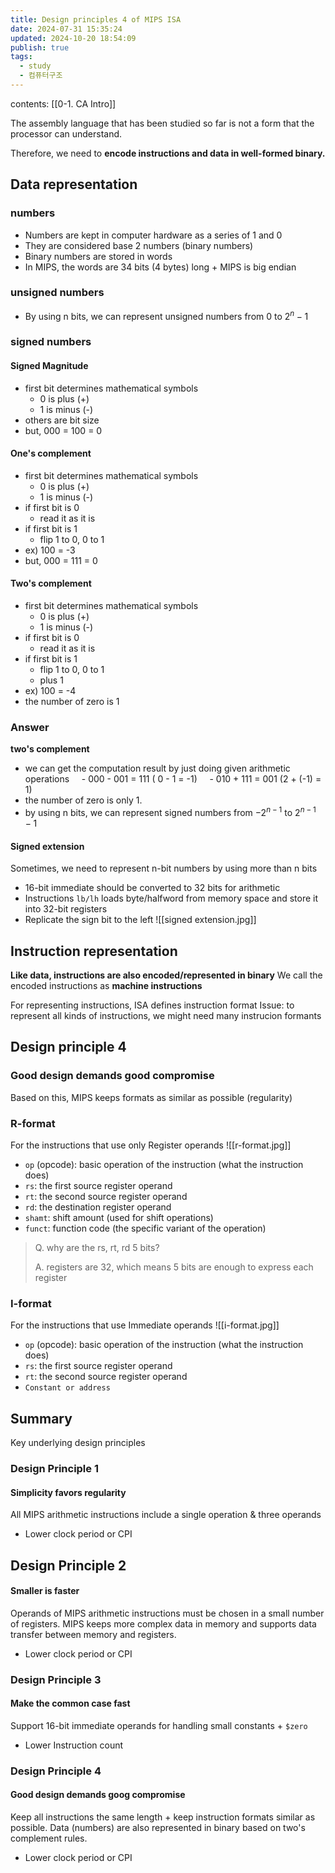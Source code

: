 ```yaml
---
title: Design principles 4 of MIPS ISA
date: 2024-07-31 15:35:24
updated: 2024-10-20 18:54:09
publish: true
tags:
  - study
  - 컴퓨터구조
---
```

contents: [[0-1. CA Intro]]

The assembly language that has been studied so far is not a form that the processor can understand. 

Therefore, we need to **encode instructions and data in well-formed binary.**

## Data representation

### numbers
- Numbers are kept in computer hardware as a series of 1 and 0
- They are considered base 2 numbers (binary numbers)
- Binary numbers are stored in words
- In MIPS, the words are 34 bits (4 bytes) long + MIPS is big endian
### unsigned numbers
- By using n bits, we can represent unsigned numbers from 0 to $2^n-1$
### signed numbers
#### Signed Magnitude
- first bit determines mathematical symbols
	- 0 is plus (+)
	- 1 is minus (-)
- others are bit size
- but, 000 = 100 = 0
#### One's complement
- first bit determines mathematical symbols
	- 0 is plus (+)
	- 1 is minus (-)
- if first bit is 0
	- read it as it is
- if first bit is 1
	- flip 1 to 0, 0 to 1
- ex) 100 = -3
- but, 000 = 111 = 0
#### Two's complement
- first bit determines mathematical symbols
	- 0 is plus (+)
	- 1 is minus (-)
- if first bit is 0
	- read it as it is
- if first bit is 1
	- flip 1 to 0, 0 to 1
	- plus 1
- ex) 100 = -4
- the number of zero is 1
### Answer
**two's complement**  
- we can get the computation result by just doing given arithmetic operations
    - 000 - 001 = 111 ( 0 - 1 = -1)
    - 010 + 111 = 001 (2 + (-1) = 1)
- the number of zero is only 1.
- by using n bits, we can represent signed numbers from $-2^{n-1}$ to $2^{n-1}-1$
#### Signed extension
Sometimes, we need to represent n-bit numbers by using more than n bits
- 16-bit immediate should be converted to 32 bits for arithmetic
- Instructions `lb/lh` loads byte/halfword from memory space and store it into 32-bit registers
- Replicate the sign bit to the left
  ![[signed extension.jpg]]
## Instruction representation
**Like data, instructions are also encoded/represented in binary**
We call the encoded instructions as **machine instructions**

For representing instructions, ISA defines instruction format
Issue: to represent all kinds of instructions, we might need many instrucion formants
## Design principle 4
### Good design demands good compromise
Based on this, MIPS keeps formats as similar as possible (regularity)
### R-format
For the instructions that use only Register operands
![[r-format.jpg]]
- `op` (opcode): basic operation of the instruction (what the instruction does)
- `rs`: the first source register operand
- `rt`: the second source register operand
- `rd`: the destination register operand
- `shamt`: shift amount (used for shift operations)
- `funct`: function code (the specific variant of the operation)
>Q. why are the rs, rt, rd 5 bits? 
>
>A. registers are 32, which means 5 bits are enough to express each register

### I-format
For the instructions that use Immediate operands
![[i-format.jpg]]
- `op` (opcode): basic operation of the instruction (what the instruction does)
- `rs`: the first source register operand
- `rt`: the second source register operand
- `Constant or address`
## Summary
Key underlying design principles
### Design Principle 1
#### Simplicity favors regularity
All MIPS arithmetic instructions include a single operation & three operands
- Lower clock period or CPI

## Design Principle 2
#### Smaller is faster
Operands of MIPS arithmetic instructions must be chosen in a small number of registers.
MIPS keeps more complex data in memory and supports data transfer between memory and registers.
- Lower clock period or CPI
### Design Principle 3
#### Make the common case fast
Support 16-bit immediate operands for handling small constants + `$zero`
- Lower Instruction count
### Design Principle 4
#### Good design demands goog compromise
Keep all instructions the same length + keep instruction formats similar as possible. 
Data (numbers) are also represented in binary based on two's complement rules.
- Lower clock period or CPI